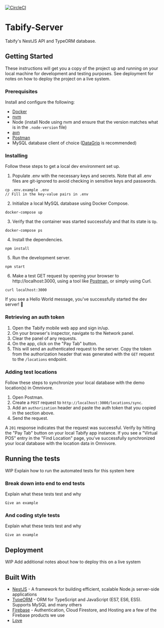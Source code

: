 [![CircleCI](https://circleci.com/gh/raychz/tabify-server.svg?style=svg&circle-token=957db853568e352e6625c6b61c5e20b16afadb4d)](https://circleci.com/gh/raychz/tabify-server)

# Tabify-Server

Tabify's NestJS API and TypeORM database.

## Getting Started

These instructions will get you a copy of the project up and running on your local machine for development and testing purposes. See deployment for notes on how to deploy the project on a live system.

### Prerequisites

Install and configure the following:
- [Docker](https://docs.docker.com/install/)
- [nvm](https://github.com/nvm-sh/nvm#installing-and-updating)
- Node (install Node using nvm and ensure that the version matches what is in the `.node-version` file)
- [avn](https://github.com/wbyoung/avn)
- [Postman](https://www.getpostman.com/)
- MySQL database client of choice ([DataGrip](https://www.jetbrains.com/datagrip/download/) is recommended)

### Installing

Follow these steps to get a local dev environment set up.

1. Populate .env with the necessary keys and secrets. Note that all .env files are git-ignored to avoid checking in sensitive keys and passwords.

```
cp .env.example .env
// Fill in the key-value pairs in .env
```

2. Initialize a local MySQL database using Docker Compose.

```
docker-compose up
```

3. Verify that the container was started successfuly and that its state is `Up`.

```
docker-compose ps
```

4. Install the dependencies.

```
npm install
```

5. Run the development server.
```
npm start
```

6. Make a test GET request by opening your browser to http://localhost:3000, using a tool like [Postman](https://www.getpostman.com/), or simply using Curl.
```
curl localhost:3000
```

If you see a Hello World message, you've successfully started the dev server! 🎉

### Retrieving an auth token

1. Open the Tabify mobile web app and sign in/up.
2. On your browser's inspector, navigate to the Network panel.
3. Clear the panel of any requests.
4. On the app, click on the "Pay Tab" button.
5. This will send an authenticated request to the server. Copy the token from the authorization header that was generated with the `GET` request to the `/locations` endpoint.

### Adding test locations

Follow these steps to synchronize your local database with the demo location(s) in Omnivore.

1. Open Postman.
2. Create a `POST` request to `http://localhost:3000/locations/sync`.
3. Add an `authorization` header and paste the auth token that you copied in the section above.
4. Send the request.

A `201` response indicates that the request was successful. Verify by hitting the "Pay Tab" button on your local Tabify app instance. If you see a "Virtual POS" entry in the "Find Location" page, you've successfully synchronized your local database with the location data in Omnivore.

## Running the tests

WIP Explain how to run the automated tests for this system here

### Break down into end to end tests

Explain what these tests test and why

```
Give an example
```

### And coding style tests

Explain what these tests test and why

```
Give an example
```

## Deployment

WIP Add additional notes about how to deploy this on a live system

## Built With

* [NestJS](https://docs.nestjs.com/) - A framework for building efficient, scalable Node.js server-side applications
* [TypeORM](https://typeorm.io/#/) - ORM for TypeScript and JavaScript (ES7, ES6, ES5). Supports MySQL and many others
* [Firebase](https://firebase.google.com/) - Authentication, Cloud Firestore, and Hosting are a few of the Firebase products we use
* [Love](https://www.goodtherapy.org/blog/psychpedia/love)
